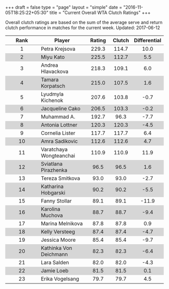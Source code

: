 +++
draft = false
type = "page" 
layout = "simple"
date = "2016-11-05T18:25:22+05:30"
title = "Current Overall WTA Clutch Ratings"
+++


Overall clutch ratings are based on the sum of the average serve and return clutch performance in matches for the current week. Updated: 2017-06-12


<table class='gmisc_table' style='border-collapse: collapse; margin-top: 1em; margin-bottom: 1em;' >
<thead>
<tr>
<th style='border-bottom: 1px solid grey; border-top: 2px solid grey; text-align: center;'>Rank</th>
<th style='border-bottom: 1px solid grey; border-top: 2px solid grey; text-align: center;'>Player</th>
<th style='border-bottom: 1px solid grey; border-top: 2px solid grey; text-align: center;'>Rating</th>
<th style='border-bottom: 1px solid grey; border-top: 2px solid grey; text-align: center;'>Clutch</th>
<th style='border-bottom: 1px solid grey; border-top: 2px solid grey; text-align: center;'>Differential</th>
</tr>
</thead>
<tbody>
<tr>
<td style='width:40%; text-align: center;'>1</td>
<td style='width:40%; text-align: left;'>Petra Krejsova</td>
<td style='width:40%; text-align: center;'>229.3</td>
<td style='width:40%; text-align: center;'>114.7</td>
<td style='width:40%; text-align: center;'>10.0</td>
</tr>
<tr style='background-color: #d6d6d6;'>
<td style='width:40%; background-color: #d6d6d6; text-align: center;'>2</td>
<td style='width:40%; background-color: #d6d6d6; text-align: left;'>Miyu Kato</td>
<td style='width:40%; background-color: #d6d6d6; text-align: center;'>225.5</td>
<td style='width:40%; background-color: #d6d6d6; text-align: center;'>112.7</td>
<td style='width:40%; background-color: #d6d6d6; text-align: center;'>5.5</td>
</tr>
<tr>
<td style='width:40%; text-align: center;'>3</td>
<td style='width:40%; text-align: left;'>Andrea Hlavackova</td>
<td style='width:40%; text-align: center;'>218.3</td>
<td style='width:40%; text-align: center;'>109.1</td>
<td style='width:40%; text-align: center;'>6.0</td>
</tr>
<tr style='background-color: #d6d6d6;'>
<td style='width:40%; background-color: #d6d6d6; text-align: center;'>4</td>
<td style='width:40%; background-color: #d6d6d6; text-align: left;'>Tamara Korpatsch</td>
<td style='width:40%; background-color: #d6d6d6; text-align: center;'>215.0</td>
<td style='width:40%; background-color: #d6d6d6; text-align: center;'>107.5</td>
<td style='width:40%; background-color: #d6d6d6; text-align: center;'>1.6</td>
</tr>
<tr>
<td style='width:40%; text-align: center;'>5</td>
<td style='width:40%; text-align: left;'>Lyudmyla Kichenok</td>
<td style='width:40%; text-align: center;'>207.6</td>
<td style='width:40%; text-align: center;'>103.8</td>
<td style='width:40%; text-align: center;'>-0.7</td>
</tr>
<tr style='background-color: #d6d6d6;'>
<td style='width:40%; background-color: #d6d6d6; text-align: center;'>6</td>
<td style='width:40%; background-color: #d6d6d6; text-align: left;'>Jacqueline Cako</td>
<td style='width:40%; background-color: #d6d6d6; text-align: center;'>206.5</td>
<td style='width:40%; background-color: #d6d6d6; text-align: center;'>103.3</td>
<td style='width:40%; background-color: #d6d6d6; text-align: center;'>-0.2</td>
</tr>
<tr>
<td style='width:40%; text-align: center;'>7</td>
<td style='width:40%; text-align: left;'>Muhammad A.</td>
<td style='width:40%; text-align: center;'>192.7</td>
<td style='width:40%; text-align: center;'>96.3</td>
<td style='width:40%; text-align: center;'>-7.7</td>
</tr>
<tr style='background-color: #d6d6d6;'>
<td style='width:40%; background-color: #d6d6d6; text-align: center;'>8</td>
<td style='width:40%; background-color: #d6d6d6; text-align: left;'>Antonia Lottner</td>
<td style='width:40%; background-color: #d6d6d6; text-align: center;'>120.3</td>
<td style='width:40%; background-color: #d6d6d6; text-align: center;'>120.3</td>
<td style='width:40%; background-color: #d6d6d6; text-align: center;'>-4.5</td>
</tr>
<tr>
<td style='width:40%; text-align: center;'>9</td>
<td style='width:40%; text-align: left;'>Cornelia Lister</td>
<td style='width:40%; text-align: center;'>117.7</td>
<td style='width:40%; text-align: center;'>117.7</td>
<td style='width:40%; text-align: center;'>6.4</td>
</tr>
<tr style='background-color: #d6d6d6;'>
<td style='width:40%; background-color: #d6d6d6; text-align: center;'>10</td>
<td style='width:40%; background-color: #d6d6d6; text-align: left;'>Amra Sadikovic</td>
<td style='width:40%; background-color: #d6d6d6; text-align: center;'>112.6</td>
<td style='width:40%; background-color: #d6d6d6; text-align: center;'>112.6</td>
<td style='width:40%; background-color: #d6d6d6; text-align: center;'>4.7</td>
</tr>
<tr>
<td style='width:40%; text-align: center;'>11</td>
<td style='width:40%; text-align: left;'>Varatchaya Wongteanchai</td>
<td style='width:40%; text-align: center;'>110.9</td>
<td style='width:40%; text-align: center;'>110.9</td>
<td style='width:40%; text-align: center;'>11.9</td>
</tr>
<tr style='background-color: #d6d6d6;'>
<td style='width:40%; background-color: #d6d6d6; text-align: center;'>12</td>
<td style='width:40%; background-color: #d6d6d6; text-align: left;'>Sviatlana Pirazhenka</td>
<td style='width:40%; background-color: #d6d6d6; text-align: center;'>96.5</td>
<td style='width:40%; background-color: #d6d6d6; text-align: center;'>96.5</td>
<td style='width:40%; background-color: #d6d6d6; text-align: center;'>1.6</td>
</tr>
<tr>
<td style='width:40%; text-align: center;'>13</td>
<td style='width:40%; text-align: left;'>Tereza Smitkova</td>
<td style='width:40%; text-align: center;'>93.0</td>
<td style='width:40%; text-align: center;'>93.0</td>
<td style='width:40%; text-align: center;'>-2.7</td>
</tr>
<tr style='background-color: #d6d6d6;'>
<td style='width:40%; background-color: #d6d6d6; text-align: center;'>14</td>
<td style='width:40%; background-color: #d6d6d6; text-align: left;'>Katharina Hobgarski</td>
<td style='width:40%; background-color: #d6d6d6; text-align: center;'>90.2</td>
<td style='width:40%; background-color: #d6d6d6; text-align: center;'>90.2</td>
<td style='width:40%; background-color: #d6d6d6; text-align: center;'>-5.5</td>
</tr>
<tr>
<td style='width:40%; text-align: center;'>15</td>
<td style='width:40%; text-align: left;'>Fanny Stollar</td>
<td style='width:40%; text-align: center;'>89.1</td>
<td style='width:40%; text-align: center;'>89.1</td>
<td style='width:40%; text-align: center;'>-11.9</td>
</tr>
<tr style='background-color: #d6d6d6;'>
<td style='width:40%; background-color: #d6d6d6; text-align: center;'>16</td>
<td style='width:40%; background-color: #d6d6d6; text-align: left;'>Karolina Muchova</td>
<td style='width:40%; background-color: #d6d6d6; text-align: center;'>88.7</td>
<td style='width:40%; background-color: #d6d6d6; text-align: center;'>88.7</td>
<td style='width:40%; background-color: #d6d6d6; text-align: center;'>-9.4</td>
</tr>
<tr>
<td style='width:40%; text-align: center;'>17</td>
<td style='width:40%; text-align: left;'>Marina Melnikova</td>
<td style='width:40%; text-align: center;'>87.8</td>
<td style='width:40%; text-align: center;'>87.8</td>
<td style='width:40%; text-align: center;'>0.9</td>
</tr>
<tr style='background-color: #d6d6d6;'>
<td style='width:40%; background-color: #d6d6d6; text-align: center;'>18</td>
<td style='width:40%; background-color: #d6d6d6; text-align: left;'>Kelly Versteeg</td>
<td style='width:40%; background-color: #d6d6d6; text-align: center;'>87.4</td>
<td style='width:40%; background-color: #d6d6d6; text-align: center;'>87.4</td>
<td style='width:40%; background-color: #d6d6d6; text-align: center;'>-4.7</td>
</tr>
<tr>
<td style='width:40%; text-align: center;'>19</td>
<td style='width:40%; text-align: left;'>Jessica Moore</td>
<td style='width:40%; text-align: center;'>85.4</td>
<td style='width:40%; text-align: center;'>85.4</td>
<td style='width:40%; text-align: center;'>-9.7</td>
</tr>
<tr style='background-color: #d6d6d6;'>
<td style='width:40%; background-color: #d6d6d6; text-align: center;'>20</td>
<td style='width:40%; background-color: #d6d6d6; text-align: left;'>Kathinka Von Deichmann</td>
<td style='width:40%; background-color: #d6d6d6; text-align: center;'>82.3</td>
<td style='width:40%; background-color: #d6d6d6; text-align: center;'>82.3</td>
<td style='width:40%; background-color: #d6d6d6; text-align: center;'>-6.4</td>
</tr>
<tr>
<td style='width:40%; text-align: center;'>21</td>
<td style='width:40%; text-align: left;'>Lara Salden</td>
<td style='width:40%; text-align: center;'>82.0</td>
<td style='width:40%; text-align: center;'>82.0</td>
<td style='width:40%; text-align: center;'>-4.3</td>
</tr>
<tr style='background-color: #d6d6d6;'>
<td style='width:40%; background-color: #d6d6d6; text-align: center;'>22</td>
<td style='width:40%; background-color: #d6d6d6; text-align: left;'>Jamie Loeb</td>
<td style='width:40%; background-color: #d6d6d6; text-align: center;'>81.5</td>
<td style='width:40%; background-color: #d6d6d6; text-align: center;'>81.5</td>
<td style='width:40%; background-color: #d6d6d6; text-align: center;'>0.1</td>
</tr>
<tr>
<td style='width:40%; border-bottom: 2px solid grey; text-align: center;'>23</td>
<td style='width:40%; border-bottom: 2px solid grey; text-align: left;'>Erika Vogelsang</td>
<td style='width:40%; border-bottom: 2px solid grey; text-align: center;'>79.7</td>
<td style='width:40%; border-bottom: 2px solid grey; text-align: center;'>79.7</td>
<td style='width:40%; border-bottom: 2px solid grey; text-align: center;'>4.5</td>
</tr>
</tbody>
</table>
